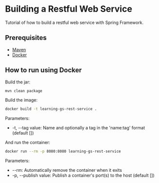 # Building a Restful Web Service

Tutorial of how to build a restful web service with Spring Framework.

## Prerequisites

- [Maven](http://maven.apache.org/)
- [Docker](https://www.docker.com/products/overview#/install_the_platform)

## How to run using Docker

Build the jar:
```bash
mvn clean package
```

Build the image:
```bash
docker build -t learning-gs-rest-service .
```

Parameters:

- -t, --tag value: Name and optionally a tag in the 'name:tag' format (default [])

And run the container:
```bash
docker run --rm -p 8080:8080 learning-gs-rest-service
```

Parameters:

- --rm: Automatically remove the container when it exits
- -p, --publish value: Publish a container's port(s) to the host (default [])
